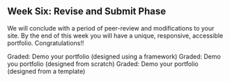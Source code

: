 ## Week Six: Revise and Submit Phase
We will conclude with a period of peer-review and modifications to your site. By the end of this week you will have a unique, responsive, accessible portfolio. Congratulations!!

Graded: Demo your portfolio (designed using a framework)
Graded: Demo you portfolio (designed from scratch)
Graded: Demo your portfolio (designed from a template)